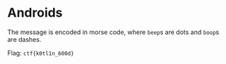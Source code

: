 # Androids

The message is encoded in morse code, where `beep`s are dots and `boop`s are dashes.

Flag:
`ctf{k0tl1n_600d}`

